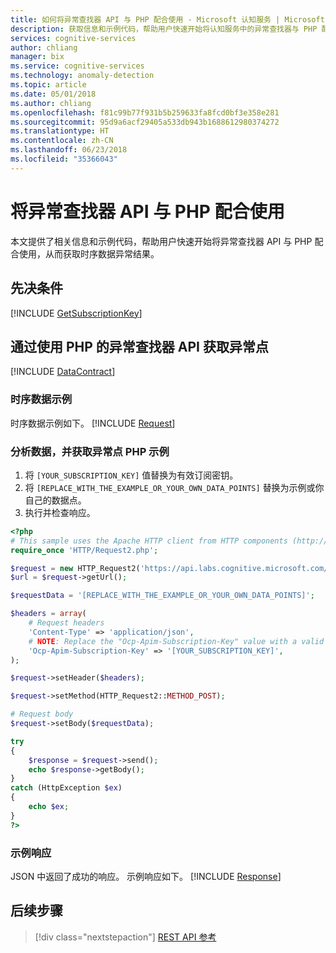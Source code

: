 ```yaml
---
title: 如何将异常查找器 API 与 PHP 配合使用 - Microsoft 认知服务 | Microsoft Docs
description: 获取信息和示例代码，帮助用户快速开始将认知服务中的异常查找器与 PHP 配合使用。
services: cognitive-services
author: chliang
manager: bix
ms.service: cognitive-services
ms.technology: anomaly-detection
ms.topic: article
ms.date: 05/01/2018
ms.author: chliang
ms.openlocfilehash: f81c99b77f931b5b259633fa8fcd0bf3e358e281
ms.sourcegitcommit: 95d9a6acf29405a533db943b1688612980374272
ms.translationtype: HT
ms.contentlocale: zh-CN
ms.lasthandoff: 06/23/2018
ms.locfileid: "35366043"
---
```

# <a name="use-the-anomaly-finder-api-with-php"></a>将异常查找器 API 与 PHP 配合使用

本文提供了相关信息和示例代码，帮助用户快速开始将异常查找器 API 与 PHP 配合使用，从而获取时序数据异常结果。

## <a name="prerequisites"></a>先决条件

[!INCLUDE [GetSubscriptionKey](../includes/get-subscription-key.md)]

## <a name="getting-anomaly-points-with-anomaly-finder-api-using-php"></a>通过使用 PHP 的异常查找器 API 获取异常点
[!INCLUDE [DataContract](../includes/datacontract.md)]

### <a name="example-of-time-series-data"></a>时序数据示例
时序数据示例如下。
[!INCLUDE [Request](../includes/request.md)]

### <a name="analyze-data-and-get-anomaly-points-php-example"></a>分析数据，并获取异常点 PHP 示例
1. 将 `[YOUR_SUBSCRIPTION_KEY]` 值替换为有效订阅密钥。
2. 将 `[REPLACE_WITH_THE_EXAMPLE_OR_YOUR_OWN_DATA_POINTS]` 替换为示例或你自己的数据点。
3. 执行并检查响应。

```PHP
<?php
# This sample uses the Apache HTTP client from HTTP components (http://hc.apache.org/httpcomponents-client-ga/)
require_once 'HTTP/Request2.php';

$request = new HTTP_Request2('https://api.labs.cognitive.microsoft.com/anomalyfinder/v1.0/anomalydetection');
$url = $request->getUrl();

$requestData = '[REPLACE_WITH_THE_EXAMPLE_OR_YOUR_OWN_DATA_POINTS]';

$headers = array(
    # Request headers
    'Content-Type' => 'application/json',
    # NOTE: Replace the "Ocp-Apim-Subscription-Key" value with a valid subscription key.
    'Ocp-Apim-Subscription-Key' => '[YOUR_SUBSCRIPTION_KEY]',
);

$request->setHeader($headers);

$request->setMethod(HTTP_Request2::METHOD_POST);

# Request body
$request->setBody($requestData);

try
{
    $response = $request->send();
    echo $response->getBody();
}
catch (HttpException $ex)
{
    echo $ex;
}
?>
```

### <a name="example-response"></a>示例响应

JSON 中返回了成功的响应。 示例响应如下。
[!INCLUDE [Response](../includes/response.md)]

## <a name="next-steps"></a>后续步骤

> [!div class="nextstepaction"]
> [REST API 参考](https://dev.labs.cognitive.microsoft.com/docs/services/anomaly-detection/operations/post-anomalydetection)
